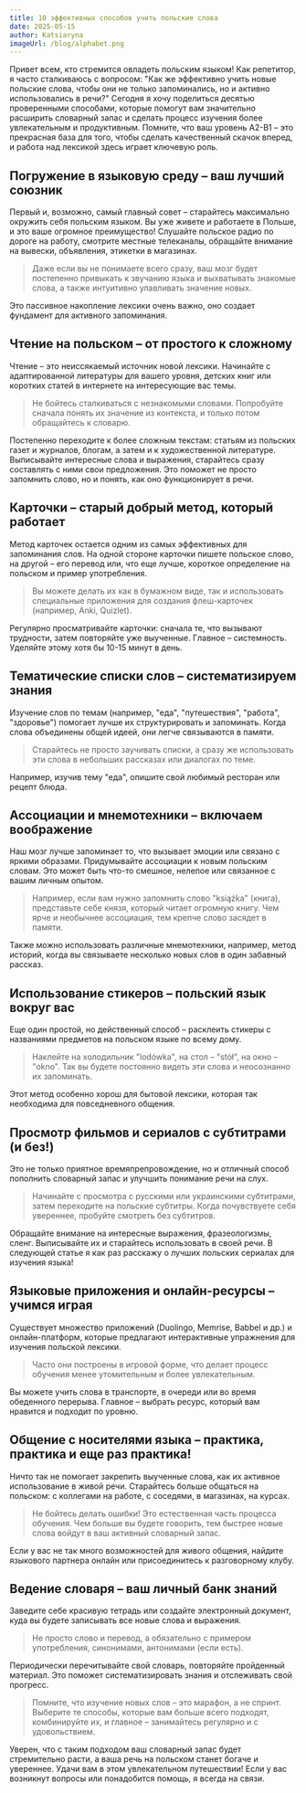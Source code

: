 ```yaml
---
title: 10 эффективных способов учить польские слова
date: 2025-05-15
author: Katsiaryna
imageUrl: /blog/alphabet.png
---
```


Привет всем, кто стремится овладеть польским языком! Как репетитор, я часто сталкиваюсь с вопросом: "Как же эффективно учить новые польские слова, чтобы они не только запоминались, но и активно использовались в речи?" Сегодня я хочу поделиться десятью проверенными способами, которые помогут вам значительно расширить словарный запас и сделать процесс изучения более увлекательным и продуктивным. Помните, что ваш уровень A2-B1 – это прекрасная база для того, чтобы сделать качественный скачок вперед, и работа над лексикой здесь играет ключевую роль.

## Погружение в языковую среду – ваш лучший союзник

Первый и, возможно, самый главный совет – старайтесь максимально окружить себя польским языком. Вы уже живете и работаете в Польше, и это ваше огромное преимущество! Слушайте польское радио по дороге на работу, смотрите местные телеканалы, обращайте внимание на вывески, объявления, этикетки в магазинах. 

> Даже если вы не понимаете всего сразу, ваш мозг будет постепенно привыкать к звучанию языка и выхватывать знакомые слова, а также интуитивно улавливать значение новых.

Это пассивное накопление лексики очень важно, оно создает фундамент для активного запоминания.

## Чтение на польском – от простого к сложному

Чтение – это неиссякаемый источник новой лексики. Начинайте с адаптированной литературы для вашего уровня, детских книг или коротких статей в интернете на интересующие вас темы. 

> Не бойтесь сталкиваться с незнакомыми словами. Попробуйте сначала понять их значение из контекста, и только потом обращайтесь к словарю.

Постепенно переходите к более сложным текстам: статьям из польских газет и журналов, блогам, а затем и к художественной литературе. Выписывайте интересные слова и выражения, старайтесь сразу составлять с ними свои предложения. Это поможет не просто запомнить слово, но и понять, как оно функционирует в речи.

## Карточки – старый добрый метод, который работает

Метод карточек остается одним из самых эффективных для запоминания слов. На одной стороне карточки пишете польское слово, на другой – его перевод или, что еще лучше, короткое определение на польском и пример употребления. 

> Вы можете делать их как в бумажном виде, так и использовать специальные приложения для создания флеш-карточек (например, Anki, Quizlet).

Регулярно просматривайте карточки: сначала те, что вызывают трудности, затем повторяйте уже выученные. Главное – системность. Уделяйте этому хотя бы 10-15 минут в день.

## Тематические списки слов – систематизируем знания

Изучение слов по темам (например, "еда", "путешествия", "работа", "здоровье") помогает лучше их структурировать и запоминать. Когда слова объединены общей идеей, они легче связываются в памяти. 

> Старайтесь не просто заучивать списки, а сразу же использовать эти слова в небольших рассказах или диалогах по теме.

Например, изучив тему "еда", опишите свой любимый ресторан или рецепт блюда.

## Ассоциации и мнемотехники – включаем воображение

Наш мозг лучше запоминает то, что вызывает эмоции или связано с яркими образами. Придумывайте ассоциации к новым польским словам. Это может быть что-то смешное, нелепое или связанное с вашим личным опытом. 

> Например, если вам нужно запомнить слово "książka" (книга), представьте себе князя, который читает огромную книгу. Чем ярче и необычнее ассоциация, тем крепче слово засядет в памяти.

Также можно использовать различные мнемотехники, например, метод историй, когда вы связываете несколько новых слов в один забавный рассказ.

## Использование стикеров – польский язык вокруг вас

Еще один простой, но действенный способ – расклеить стикеры с названиями предметов на польском языке по всему дому. 

> Наклейте на холодильник "lodówka", на стол – "stół", на окно – "okno". Так вы будете постоянно видеть эти слова и неосознанно их запоминать.

Этот метод особенно хорош для бытовой лексики, которая так необходима для повседневного общения.

## Просмотр фильмов и сериалов с субтитрами (и без!)

Это не только приятное времяпрепровождение, но и отличный способ пополнить словарный запас и улучшить понимание речи на слух. 

> Начинайте с просмотра с русскими или украинскими субтитрами, затем переходите на польские субтитры. Когда почувствуете себя увереннее, пробуйте смотреть без субтитров.

Обращайте внимание на интересные выражения, фразеологизмы, сленг. Выписывайте их и старайтесь использовать в своей речи. В следующей статье я как раз расскажу о лучших польских сериалах для изучения языка!

## Языковые приложения и онлайн-ресурсы – учимся играя

Существует множество приложений (Duolingo, Memrise, Babbel и др.) и онлайн-платформ, которые предлагают интерактивные упражнения для изучения польской лексики. 

> Часто они построены в игровой форме, что делает процесс обучения менее утомительным и более увлекательным.

Вы можете учить слова в транспорте, в очереди или во время обеденного перерыва. Главное – выбрать ресурс, который вам нравится и подходит по уровню.

## Общение с носителями языка – практика, практика и еще раз практика!

Ничто так не помогает закрепить выученные слова, как их активное использование в живой речи. Старайтесь больше общаться на польском: с коллегами на работе, с соседями, в магазинах, на курсах. 

> Не бойтесь делать ошибки! Это естественная часть процесса обучения. Чем больше вы будете говорить, тем быстрее новые слова войдут в ваш активный словарный запас.

Если у вас не так много возможностей для живого общения, найдите языкового партнера онлайн или присоединитесь к разговорному клубу.

## Ведение словаря – ваш личный банк знаний

Заведите себе красивую тетрадь или создайте электронный документ, куда вы будете записывать все новые слова и выражения. 

> Не просто слово и перевод, а обязательно с примером употребления, синонимами, антонимами (если есть).

Периодически перечитывайте свой словарь, повторяйте пройденный материал. Это поможет систематизировать знания и отслеживать свой прогресс.

> Помните, что изучение новых слов – это марафон, а не спринт. Выберите те способы, которые вам больше всего подходят, комбинируйте их, и главное – занимайтесь регулярно и с удовольствием.

Уверен, что с таким подходом ваш словарный запас будет стремительно расти, а ваша речь на польском станет богаче и увереннее. Удачи вам в этом увлекательном путешествии! Если у вас возникнут вопросы или понадобится помощь, я всегда на связи. 